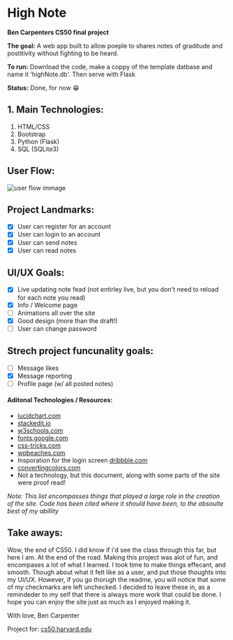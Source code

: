 
# High Note
**Ben Carpenters CS50 final project**

**The goal:** A web app built to allow poeple to shares notes of graditude and postitivity without fighting to be heard.

**To run:** Download the code, make a coppy of the template datbase and name it 'highNote.db'. Then serve with Flask

**Status:** Done, for now 😁

## 1. Main Technologies:
 1. HTML/CSS
 2. Bootstrap
 3. Python (Flask)
 4. SQL (SQLite3)


## User Flow:
![user flow immage](https://github.com/bacarpenter/cs50_final/blob/master/readmeImages/cs50%20less%20alone%20user%20flow.png?raw=true)

## Project Landmarks:
- [x]  User can register for an account
- [x] User can login to an account
- [x] User can send notes
- [x] User can read notes

## UI/UX Goals:
 - [x] Live updating note fead (not entirley live, but you don't need to reload for each note you read)
 - [x] Info / Welcome page
 - [ ] Animations all over the site
 - [x] Good design (more than the draft!)
 - [ ] User can change password

## Strech project funcunality goals:
- [ ] Message likes
- [x] Message reporting
- [ ] Profile page (w/ all posted notes)

#### Aditonal Technologies / Resources:
* [lucidchart.com](lucidchart.com)
* [stackedit.io](stackedit.io)
* [w3schools.com](www.w3schools.com)
* [fonts.google.com](https://fonts.google.com)
* [css-tricks.com](https://css-tricks.com)
* [wpbeaches.com](https://wpbeaches.com/make-images-scale-responsive-web-design/)
* Insporation for the login screen [dribbble.com](https://dribbble.com/shots/11157034-Pose-Login-Screen)
*  [convertingcolors.com](https://convertingcolors.com)
* Not a  technology, but this document, along with some parts of the site were proof read!

*Note: This list encompasses things that played a large role in the creation of the site. Code has been cited where it should have been, to the absoulte best of my abillity*

## Take aways:
Wow, the end of CS50. I did know if i'd see the class through this far, but here I am. At the end of the road. Making this project was alot of fun, and encompases a lot of what I learned. I took time to make things effecant, and smooth. Though about what it felt like as a user, and put those thoughts into my UI/UX. However, if you go thorugh the readme, you will notice that some of my checkmarks are left unchecked. I decided to leave these in, as a remindeder to my self that there is always more work that could be done. I hope you can enjoy the site just as much as I enjoyed making it.

With love,
Ben Carpenter

Project for: [cs50.harvard.edu](https://cs50.harvard.edu/x/2020/project/)
